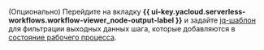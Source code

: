 (Опционально) Перейдите на вкладку **{{ ui-key.yacloud.serverless-workflows.workflow-viewer_node-output-label }}** и задайте [jq-шаблон](../../../serverless-integrations/concepts/workflows/templating.md) для фильтрации выходных данных шага, которые добавляются в [состояние рабочего процесса](../../../serverless-integrations/concepts/workflows/workflow.md#state).
